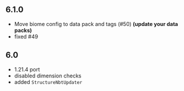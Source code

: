 ##  6.1.0
- Move biome config to data pack and tags (#50) **(update your data packs)**
- fixed #49

## 6.0
- 1.21.4 port
- disabled dimension checks
- added `StructureNbtUpdater`
